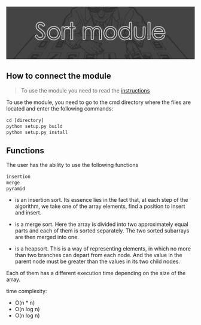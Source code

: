 ![](img.png)


## How to connect the module


>To use the module you need to read the [instructions](https://docs.google.com/document/d/19MxN56CTe5EYoF1h4ljvrmEvjdafgiBWdPQojFqUwz8/edit?usp=sharing)


To use the module, you need to go to the cmd directory where the files are located and enter the following commands:



```
cd [directory]
python setup.py build
python setup.py install
```

## Functions

The user has the ability to use the following functions

```
insertion
merge
pyramid
```

* <insertion> is an insertion sort. Its essence lies in the fact that, at each step of the algorithm, we take one of the array elements, find a position to insert and insert.
  
* <merge> is a merge sort. Here the array is divided into two approximately equal parts and each of them is sorted separately. The two sorted subarrays are then merged into one.
  
* <pyramid> is a heapsort. This is a way of representing elements, in which no more than two branches can depart from each node. And the value in the parent node must be greater than the values in its two child nodes.
  
Each of them has a different execution time depending on the size of the array.
  
time complexity:
* O(n * n)
* O(n log n)
* O(n log n)
